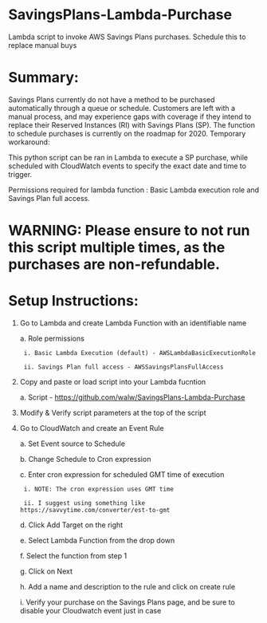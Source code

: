 # SavingsPlans-Lambda-Purchase
Lambda script to invoke AWS Savings Plans purchases. Schedule this to replace manual buys

# Summary:

Savings Plans currently do not have a method to be purchased automatically through a queue or schedule. Customers are left with a manual process, and may experience gaps with coverage if they intend to replace their Reserved Instances (RI) with Savings Plans (SP). The function to schedule purchases is currently on the roadmap for 2020.
Temporary workaround:

This python script can be ran in Lambda to execute a SP purchase, while scheduled with CloudWatch events to specify the exact date and time to trigger.

Permissions required for lambda function : Basic Lambda execution role and Savings Plan full access.

# WARNING: Please ensure to not run this script multiple times, as the purchases are non-refundable.

# Setup Instructions:

1. Go to Lambda and create Lambda Function with an identifiable name

    a. Role permissions

        i. Basic Lambda Execution (default) - AWSLambdaBasicExecutionRole

        ii. Savings Plan full access - AWSSavingsPlansFullAccess

2. Copy and paste or load script into your Lambda fucntion

    a. Script - https://github.com/walw/SavingsPlans-Lambda-Purchase

3. Modify & Verify script parameters at the top of the script

4. Go to CloudWatch and create an Event Rule

    a. Set Event source to Schedule

    b. Change Schedule to Cron expression

    c. Enter cron expression for scheduled GMT time of execution

        i. NOTE: The cron expression uses GMT time

        ii. I suggest using something like https://savvytime.com/converter/est-to-gmt

    d. Click Add Target on the right

    e. Select Lambda Function from the drop down

    f. Select the function from step 1

    g. Click on Next

    h. Add a name and description to the rule and click on create rule

    i. Verify your purchase on the Savings Plans page, and be sure to disable your Cloudwatch event just in case
